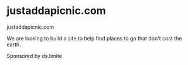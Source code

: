 # justaddapicnic.com
justaddapicnic.com

We are looking to build a site to help find places to go that don't cost the earth.

Sponsored by 
ds.limite
